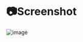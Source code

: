 # 📷Screenshot
![image](https://github.com/youssefelfeky1/Instagram_Profile_UI/assets/124710627/d0190ce5-294a-48e1-afbb-c0d2cae4a69c)
